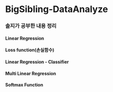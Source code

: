 # BigSibling-DataAnalyze

### 솔지가 공부한 내용 정리

#### Linear Regression 

<b>Loss function(손실함수)</b>



#### Linear Regression - Classifier




#### Multi Linear Regression



#### Softmax Function




